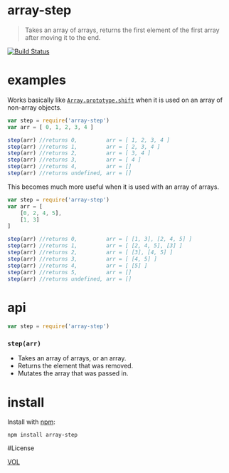 array-step
==========

> Takes an array of arrays, returns the first element of the first array after moving it to the end.

[![Build Status](https://travis-ci.org/ArtskydJ/array-step.svg)](https://travis-ci.org/ArtskydJ/array-step)

# examples

Works basically like [`Array.prototype.shift`](https://developer.mozilla.org/en-US/docs/Web/JavaScript/Reference/Global_Objects/Array/shift) when it is used on an array of non-array objects.
```js
var step = require('array-step')
var arr = [ 0, 1, 2, 3, 4 ]

step(arr) //returns 0,         arr = [ 1, 2, 3, 4 ]
step(arr) //returns 1,         arr = [ 2, 3, 4 ]
step(arr) //returns 2,         arr = [ 3, 4 ]
step(arr) //returns 3,         arr = [ 4 ]
step(arr) //returns 4,         arr = []
step(arr) //returns undefined, arr = []
```

This becomes much more useful when it is used with an array of arrays.

```js
var step = require('array-step')
var arr = [
	[0, 2, 4, 5],
	[1, 3]
]

step(arr) //returns 0,         arr = [ [1, 3], [2, 4, 5] ]
step(arr) //returns 1,         arr = [ [2, 4, 5], [3] ]
step(arr) //returns 2,         arr = [ [3], [4, 5] ]
step(arr) //returns 3,         arr = [ [4, 5] ]
step(arr) //returns 4,         arr = [ [5] ]
step(arr) //returns 5,         arr = []
step(arr) //returns undefined, arr = []
```

# api

```js
var step = require('array-step')
```

### `step(arr)`

- Takes an array of arrays, or an array.
- Returns the element that was removed.
- Mutates the array that was passed in.

# install

Install with [npm](https://nodejs.org/download):

	npm install array-step

#License

[VOL](http://veryopenlicense.com)
